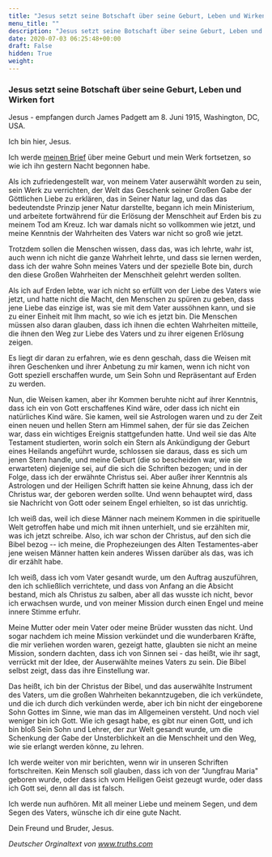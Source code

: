 ```yaml
---
title: "Jesus setzt seine Botschaft über seine Geburt, Leben und Wirken fort"
menu_title: ""
description: "Jesus setzt seine Botschaft über seine Geburt, Leben und Wirken fort"
date: 2020-07-03 06:25:48+00:00
draft: False
hidden: True
weight:
---
```

### Jesus setzt seine Botschaft über seine Geburt, Leben und Wirken fort

Jesus - empfangen durch James Padgett am 8. Juni 1915, Washington, DC, USA.

Ich bin hier, Jesus.

Ich werde [meinen Brief](/padgett-botschaften/padgett-botschaften-in-reihenfolge-des-datums/padgett-botschaften-1915-januar-august/jesus-berichtet-ueber-sein-leben-auf-erden-jep-jesus-7-juni-1915/) über meine Geburt und mein Werk fortsetzen, so wie ich ihn gestern Nacht begonnen habe.

Als ich zufriedengestellt war, von meinem Vater auserwählt worden zu sein, sein Werk zu verrichten, der Welt das Geschenk seiner Großen Gabe der Göttlichen Liebe zu erklären, das in Seiner Natur lag, und das das bedeutendste Prinzip jener Natur darstellte, begann ich mein Ministerium, und arbeitete fortwährend für die Erlösung der Menschheit auf Erden bis zu meinem Tod am Kreuz. Ich war damals nicht so vollkommen wie jetzt, und meine Kenntnis der Wahrheiten des Vaters war nicht so groß wie jetzt.

Trotzdem sollen die Menschen wissen, dass das, was ich lehrte, wahr ist, auch wenn ich nicht die ganze Wahrheit lehrte, und dass sie lernen werden, dass ich der wahre Sohn meines Vaters und der spezielle Bote bin, durch den diese Großen Wahrheiten der Menschheit gelehrt werden sollten.

Als ich auf Erden lebte, war ich nicht so erfüllt von der Liebe des Vaters wie jetzt, und hatte nicht die Macht, den Menschen zu spüren zu geben, dass jene Liebe das einzige ist, was sie mit dem Vater aussöhnen kann, und sie zu einer Einheit mit Ihm macht, so wie ich es jetzt bin. Die Menschen müssen also daran glauben, dass ich ihnen die echten Wahrheiten mitteile, die ihnen den Weg zur Liebe des Vaters und zu ihrer eigenen Erlösung zeigen.

Es liegt dir daran zu erfahren, wie es denn geschah, dass die Weisen mit ihren Geschenken und ihrer Anbetung zu mir kamen, wenn ich nicht von Gott speziell erschaffen wurde, um Sein Sohn und Repräsentant auf Erden zu werden.

Nun, die Weisen kamen, aber ihr Kommen beruhte nicht auf ihrer Kenntnis, dass ich ein von Gott erschaffenes Kind wäre, oder dass ich nicht ein natürliches Kind wäre. Sie kamen, weil sie Astrologen waren und zu der Zeit einen neuen und hellen Stern am Himmel sahen, der für sie das Zeichen war, dass ein wichtiges Ereignis stattgefunden hatte. Und weil sie das Alte Testament studierten, worin solch ein Stern als Ankündigung der Geburt eines Heilands angeführt wurde, schlossen sie daraus, dass es sich um jenen Stern handle, und meine Geburt (die so bescheiden war, wie sie erwarteten) diejenige sei, auf die sich die Schriften bezogen; und in der Folge, dass ich der erwähnte Christus sei. Aber außer ihrer Kenntnis als Astrologen und der Heiligen Schrift hatten sie keine Ahnung, dass ich der Christus war, der geboren werden sollte. Und wenn behauptet wird, dass sie Nachricht von Gott oder seinem Engel erhielten, so ist das unrichtig.

Ich weiß das, weil ich diese Männer nach meinem Kommen in die spirituelle Welt getroffen habe und mich mit ihnen unterhielt, und sie erzählten mir, was ich jetzt schreibe. Also, ich war schon der Christus, auf den sich die Bibel bezog -- ich meine, die Prophezeiungen des Alten Testamentes-aber jene weisen Männer hatten kein anderes Wissen darüber als das, was ich dir erzählt habe.

Ich weiß, dass ich vom Vater gesandt wurde, um den Auftrag auszuführen, den ich schließlich verrichtete, und dass von Anfang an die Absicht bestand, mich als Christus zu salben, aber all das wusste ich nicht, bevor ich erwachsen wurde, und von meiner Mission durch einen Engel und meine innere Stimme erfuhr.

Meine Mutter oder mein Vater oder meine Brüder wussten das nicht. Und sogar nachdem ich meine Mission verkündet und die wunderbaren Kräfte, die mir verliehen worden waren, gezeigt hatte, glaubten sie nicht an meine Mission, sondern dachten, dass ich von Sinnen sei - das heißt, wie ihr sagt, verrückt mit der Idee, der Auserwählte meines Vaters zu sein. Die Bibel selbst zeigt, dass das ihre Einstellung war.

Das heißt, ich bin der Christus der Bibel, und das auserwählte Instrument des Vaters, um die großen Wahrheiten bekanntzugeben, die ich verkündete, und die ich durch dich verkünden werde, aber ich bin nicht der eingeborene Sohn Gottes im Sinne, wie man das im Allgemeinen versteht. Und noch viel weniger bin ich Gott. Wie ich gesagt habe, es gibt nur einen Gott, und ich bin bloß Sein Sohn und Lehrer, der zur Welt gesandt wurde, um die Schenkung der Gabe der Unsterblichkeit an die Menschheit und den Weg, wie sie erlangt werden könne, zu lehren.

Ich werde weiter von mir berichten, wenn wir in unseren Schriften fortschreiten. Kein Mensch soll glauben, dass ich von der "Jungfrau Maria" geboren wurde, oder dass ich vom Heiligen Geist gezeugt wurde, oder dass ich Gott sei, denn all das ist falsch.

Ich werde nun aufhören. Mit all meiner Liebe und meinem Segen, und dem Segen des Vaters, wünsche ich dir eine gute Nacht.

Dein Freund und Bruder, Jesus.

*Deutscher Orginaltext von www.truths.com*
